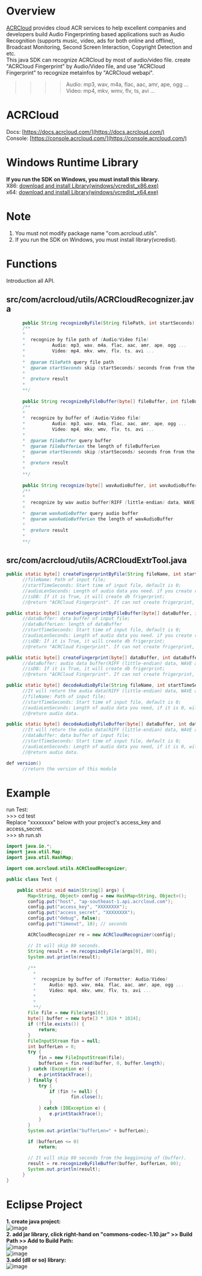 # Overview
  [ACRCloud](https://www.acrcloud.com/) provides cloud ACR services to help excellent companies and developers build Audio Fingerprinting based applications such as Audio Recognition (supports music, video, ads for both online and offline), Broadcast Monitoring, Second Screen Interaction, Copyright Detection and etc.<br>
  This java SDK can recognize ACRCloud by most of audio/video file. create "ACRCloud Fingerprint" by Audio/Video file, and use "ACRCloud Fingerprint" to recognize metainfos by "ACRCloud webapi".<br>
>>>>Audio: mp3, wav, m4a, flac, aac, amr, ape, ogg ...<br>
>>>>Video: mp4, mkv, wmv, flv, ts, avi ...

# ACRCloud
Docs: [https://docs.acrcloud.com/](https://docs.acrcloud.com/)<br>
Console: [https://console.acrcloud.com/](https://console.acrcloud.com/)

# Windows Runtime Library 
**If you run the SDK on Windows, you must install this library.**<br>
X86: [download and install Library(windows/vcredist_x86.exe)](https://www.microsoft.com/en-us/download/details.aspx?id=5555)<br>
x64: [download and install Library(windows/vcredist_x64.exe)](https://www.microsoft.com/en-us/download/details.aspx?id=14632)

# Note
1. You must not modify package name "com.acrcloud.utils".<br>
2. If you run the SDK on Windows, you must install library(vcredist).

# Functions
Introduction all API.
## src/com/acrcloud/utils/ACRCloudRecognizer.java
```java
      public String recognizeByFile(String filePath, int startSeconds)
      /**
      *
      *  recognize by file path of (Audio/Video file)
      *          Audio: mp3, wav, m4a, flac, aac, amr, ape, ogg ...
      *          Video: mp4, mkv, wmv, flv, ts, avi ...
      *
      *  @param filePath query file path
      *  @param startSeconds skip (startSeconds) seconds from from the beginning of (filePath)
      *
      *  @return result
      *
      **/
    
      public String recognizeByFileBuffer(byte[] fileBuffer, int fileBufferLen, int startSeconds)
      /**
      *
      *  recognize by buffer of (Audio/Video file)
      *          Audio: mp3, wav, m4a, flac, aac, amr, ape, ogg ...
      *          Video: mp4, mkv, wmv, flv, ts, avi ...
      *
      *  @param fileBuffer query buffer
      *  @param fileBufferLen the length of fileBufferLen
      *  @param startSeconds skip (startSeconds) seconds from from the beginning of fileBuffer
      *
      *  @return result
      *
      **/
    
      public String recognize(byte[] wavAudioBuffer, int wavAudioBufferLen)
      /**
      *
      *  recognize by wav audio buffer(RIFF (little-endian) data, WAVE audio, Microsoft PCM, 16 bit, mono 8000 Hz)
      *
      *  @param wavAudioBuffer query audio buffer
      *  @param wavAudioBufferLen the length of wavAudioBuffer
      *
      *  @return result
      *
      **/
```

## src/com/acrcloud/utils/ACRCloudExtrTool.java 
```java
public static byte[] createFingerprintByFile(String fileName, int startTimeSeconds, int audioLenSeconds, boolean isDB)
      //fileName: Path of input file;
      //startTimeSeconds: Start time of input file, default is 0;
      //audioLenSeconds: Length of audio data you need. if you create recogize frigerprint, default is 12 seconds, if you create db frigerprint, it is not usefully;
      //isDB: If it is True, it will create db frigerprint;
      //@return "ACRCloud Fingerprint". If can not create frigerprint, return null.

public static byte[] createFingerprintByFileBuffer(byte[] dataBuffer, int dataBufferLen, int startTimeSeconds, int audioLenSeconds, boolean isDB)
      //dataBuffer: data buffer of input file;
      //dataBufferLen: length of dataBuffer
      //startTimeSeconds: Start time of input file, default is 0;
      //audioLenSeconds: Length of audio data you need. if you create recogize frigerprint, default is 12 seconds, if you create db frigerprint, it is not usefully;
      //isDB: If it is True, it will create db frigerprint;
      //@return "ACRCloud Fingerprint". If can not create frigerprint, return null.

public static byte[] createFingerprint(byte[] dataBuffer, int dataBufferLen, boolean isDB)
      //dataBuffer: audio data buffer(RIFF (little-endian) data, WAVE audio, Microsoft PCM, 16 bit, mono 8000 Hz);
      //isDB: If it is True, it will create db frigerprint;
      //@return "ACRCloud Fingerprint". If can not create frigerprint, return null.

public static byte[] decodeAudioByFile(String fileName, int startTimeSeconds, int audioLenSeconds) 
      //It will return the audio data(RIFF (little-endian) data, WAVE audio, Microsoft PCM, 16 bit, mono 8000 Hz);
      //fileName: Path of input file;
      //startTimeSeconds: Start time of input file, default is 0;
      //audioLenSeconds: Length of audio data you need, if it is 0, will decode all the audio;
      //@return audio data.

public static byte[] decodeAudioByFileBuffer(byte[] dataBuffer, int dataBufferLen, int startTimeSeconds, int audioLenSeconds)
      //It will return the audio data(RIFF (little-endian) data, WAVE audio, Microsoft PCM, 16 bit, mono 8000 Hz);
      //dataBuffer: data buffer of input file;
      //startTimeSeconds: Start time of input file, default is 0;
      //audioLenSeconds: Length of audio data you need, if it is 0, will decode all the audio;
      //@return audio data.

def version()
      //return the version of this module
```
# Example
run Test: <br>
\>>> cd test<br>
Replace "xxxxxxxx" below with your project's access_key and access_secret.<br>
\>>> sh run.sh<br>
```java
import java.io.*;
import java.util.Map;
import java.util.HashMap;

import com.acrcloud.utils.ACRCloudRecognizer;

public class Test {

    public static void main(String[] args) {
        Map<String, Object> config = new HashMap<String, Object>();
        config.put("host", "ap-southeast-1.api.acrcloud.com");
        config.put("access_key", "XXXXXXXX");
        config.put("access_secret", "XXXXXXXX");
        config.put("debug", false);
        config.put("timeout", 10); // seconds

        ACRCloudRecognizer re = new ACRCloudRecognizer(config);

        // It will skip 80 seconds.
        String result = re.recognizeByFile(args[0], 80);
        System.out.println(result);
        
        /**
          *
          *  recognize by buffer of (Formatter: Audio/Video)
          *     Audio: mp3, wav, m4a, flac, aac, amr, ape, ogg ...
          *     Video: mp4, mkv, wmv, flv, ts, avi ...
          *
          *
          **/
        File file = new File(args[0]);
        byte[] buffer = new byte[3 * 1024 * 1024];
        if (!file.exists()) {
            return;
        }
        FileInputStream fin = null;
        int bufferLen = 0;
        try {
            fin = new FileInputStream(file);
            bufferLen = fin.read(buffer, 0, buffer.length);
        } catch (Exception e) {
            e.printStackTrace();
        } finally {
            try {
                if (fin != null) {
                        fin.close();
                }
            } catch (IOException e) {
                e.printStackTrace();
            }
        }
        System.out.println("bufferLen=" + bufferLen);

        if (bufferLen <= 0)
            return;

        // It will skip 80 seconds from the begginning of (buffer).
        result = re.recognizeByFileBuffer(buffer, bufferLen, 80);
        System.out.println(result);
      }
}
```

# Eclipse Project
**1. create java project:** <br>
  ![image](https://github.com/acrcloud/acrcloud_sdk_java/blob/master/eclipse_tutorial_image/create_project.png) <br>
**2. add jar library, click right-hand on "commons-codec-1.10.jar" >> Build Path >> Add to Build Path:** <br>
  ![image](https://github.com/acrcloud/acrcloud_sdk_java/blob/master/eclipse_tutorial_image/add_jar.png) <br>
  ![image](https://github.com/acrcloud/acrcloud_sdk_java/blob/master/eclipse_tutorial_image/add_jar_1.png) <br>
**3.add (dll or so) library:** <br>
  ![image](https://github.com/acrcloud/acrcloud_sdk_java/blob/master/eclipse_tutorial_image/add_native.png) <br>

